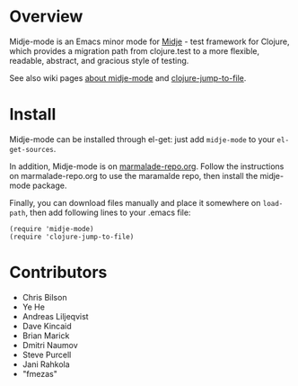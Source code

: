 # Overview

Midje-mode is an Emacs minor mode for
[Midje](https://github.com/marick/Midje) - test framework for Clojure,
which provides a migration path from clojure.test to a more flexible,
readable, abstract, and gracious style of testing.

See also wiki pages
[about midje-mode](https://github.com/marick/Midje/wiki/Midje-mode)
and [clojure-jump-to-file](https://github.com/marick/Midje/wiki/Clojure-jump-to-file).

# Install

Midje-mode can be installed through el-get: just add `midje-mode` to
your `el-get-sources`.

In addition, Midje-mode is on [marmalade-repo.org](http://marmalade-repo.org). Follow the
instructions on marmalade-repo.org to use the maramalde repo, then
install the midje-mode package.

Finally, you can download files manually
and place it somewhere on `load-path`, then add following lines to
your .emacs file:

    (require 'midje-mode)
    (require 'clojure-jump-to-file)

# Contributors

* Chris Bilson
* Ye He
* Andreas Liljeqvist
* Dave Kincaid
* Brian Marick
* Dmitri Naumov
* Steve Purcell
* Jani Rahkola
* "fmezas"
